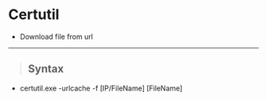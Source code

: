 # Certutil

- Download file from url

---

> ## **Syntax**

- certutil.exe -urlcache -f [IP/FileName] [FileName]